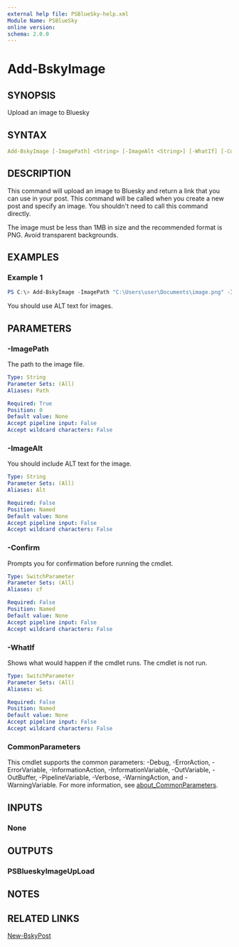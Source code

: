 ```yaml
---
external help file: PSBlueSky-help.xml
Module Name: PSBlueSky
online version:
schema: 2.0.0
---
```


# Add-BskyImage

## SYNOPSIS

Upload an image to Bluesky

## SYNTAX

```yaml
Add-BskyImage [-ImagePath] <String> [-ImageAlt <String>] [-WhatIf] [-Confirm] [<CommonParameters>]
```

## DESCRIPTION

This command will upload an image to Bluesky and return a link that you can use in your post. This command will be called when you create a new post and specify an image. You shouldn't need to call this command directly.

The image must be less than 1MB in size and the recommended format is PNG. Avoid transparent backgrounds.

## EXAMPLES

### Example 1

```powershell
PS C:\> Add-BskyImage -ImagePath "C:\Users\user\Documents\image.png" -ImageAlt "alt tet here"
```

You should use ALT text for images.

## PARAMETERS

### -ImagePath

The path to the image file.

```yaml
Type: String
Parameter Sets: (All)
Aliases: Path

Required: True
Position: 0
Default value: None
Accept pipeline input: False
Accept wildcard characters: False
```

### -ImageAlt

You should include ALT text for the image.

```yaml
Type: String
Parameter Sets: (All)
Aliases: Alt

Required: False
Position: Named
Default value: None
Accept pipeline input: False
Accept wildcard characters: False
```

### -Confirm

Prompts you for confirmation before running the cmdlet.

```yaml
Type: SwitchParameter
Parameter Sets: (All)
Aliases: cf

Required: False
Position: Named
Default value: None
Accept pipeline input: False
Accept wildcard characters: False
```

### -WhatIf

Shows what would happen if the cmdlet runs.
The cmdlet is not run.

```yaml
Type: SwitchParameter
Parameter Sets: (All)
Aliases: wi

Required: False
Position: Named
Default value: None
Accept pipeline input: False
Accept wildcard characters: False
```

### CommonParameters
This cmdlet supports the common parameters: -Debug, -ErrorAction, -ErrorVariable, -InformationAction, -InformationVariable, -OutVariable, -OutBuffer, -PipelineVariable, -Verbose, -WarningAction, and -WarningVariable. For more information, see [about_CommonParameters](http://go.microsoft.com/fwlink/?LinkID=113216).

## INPUTS

### None

## OUTPUTS

### PSBlueskyImageUpLoad

## NOTES

## RELATED LINKS

[New-BskyPost](New-BskyPost.md)

